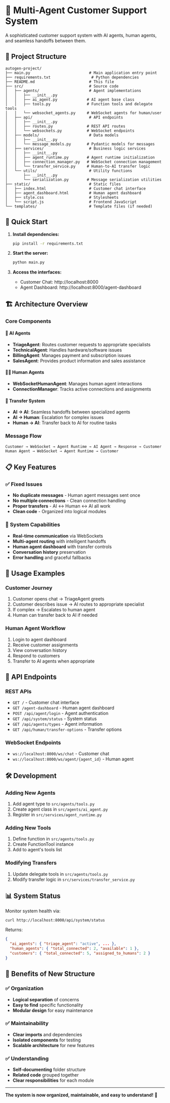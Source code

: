 # 🤖 Multi-Agent Customer Support System

A sophisticated customer support system with AI agents, human agents, and seamless handoffs between them.

## 📁 Project Structure

```
autogen-project/
├── main.py                          # Main application entry point
├── requirements.txt                  # Python dependencies
├── README.md                        # This file
├── src/                             # Source code
│   ├── agents/                      # Agent implementations
│   │   ├── __init__.py
│   │   ├── ai_agent.py             # AI agent base class
│   │   ├── tools.py                # Function tools and delegate tools
│   │   └── websocket_agents.py     # WebSocket agents for human/user
│   ├── api/                         # API endpoints
│   │   ├── __init__.py
│   │   ├── routes.py               # REST API routes
│   │   └── websockets.py           # WebSocket endpoints
│   ├── models/                      # Data models
│   │   ├── __init__.py
│   │   └── message_models.py       # Pydantic models for messages
│   ├── services/                    # Business logic services
│   │   ├── __init__.py
│   │   ├── agent_runtime.py        # Agent runtime initialization
│   │   ├── connection_manager.py   # WebSocket connection management
│   │   └── transfer_service.py     # Human-to-AI transfer logic
│   └── utils/                       # Utility functions
│       ├── __init__.py
│       └── serialization.py        # Message serialization utilities
├── static/                          # Static files
│   ├── index.html                   # Customer chat interface
│   ├── agent_dashboard.html         # Human agent dashboard
│   ├── style.css                    # Stylesheets
│   └── script.js                    # Frontend JavaScript
└── templates/                       # Template files (if needed)
```

## 🚀 Quick Start

1. **Install dependencies:**
   ```bash
   pip install -r requirements.txt
   ```

2. **Start the server:**
   ```bash
   python main.py
   ```

3. **Access the interfaces:**
   - Customer Chat: http://localhost:8000
   - Agent Dashboard: http://localhost:8000/agent-dashboard

## 🏗️ Architecture Overview

### **Core Components**

#### **🤖 AI Agents**
- **TriageAgent**: Routes customer requests to appropriate specialists
- **TechnicalAgent**: Handles hardware/software issues
- **BillingAgent**: Manages payment and subscription issues
- **SalesAgent**: Provides product information and sales assistance

#### **👨‍💼 Human Agents**
- **WebSocketHumanAgent**: Manages human agent interactions
- **ConnectionManager**: Tracks active connections and assignments

#### **🔄 Transfer System**
- **AI → AI**: Seamless handoffs between specialized agents
- **AI → Human**: Escalation for complex issues
- **Human → AI**: Transfer back to AI for routine tasks

### **Message Flow**

```
Customer → WebSocket → Agent Runtime → AI Agent → Response → Customer
Human Agent → WebSocket → Agent Runtime → Customer
```

## 📋 Key Features

### ✅ **Fixed Issues**
- **No duplicate messages** - Human agent messages sent once
- **No multiple connections** - Clean connection handling
- **Proper transfers** - AI ↔ Human ↔ AI all work
- **Clean code** - Organized into logical modules

### 🔧 **System Capabilities**
- **Real-time communication** via WebSockets
- **Multi-agent routing** with intelligent handoffs
- **Human agent dashboard** with transfer controls
- **Conversation history** preservation
- **Error handling** and graceful fallbacks

## 🎯 Usage Examples

### **Customer Journey**
1. Customer opens chat → TriageAgent greets
2. Customer describes issue → AI routes to appropriate specialist
3. If complex → Escalates to human agent
4. Human can transfer back to AI if needed

### **Human Agent Workflow**
1. Login to agent dashboard
2. Receive customer assignments
3. View conversation history
4. Respond to customers
5. Transfer to AI agents when appropriate

## 🔧 API Endpoints

### **REST APIs**
- `GET /` - Customer chat interface
- `GET /agent-dashboard` - Human agent dashboard
- `POST /api/agent/login` - Agent authentication
- `GET /api/system/status` - System status
- `GET /api/agents/types` - Agent information
- `GET /api/human/transfer-options` - Transfer options

### **WebSocket Endpoints**
- `ws://localhost:8000/ws/chat` - Customer chat
- `ws://localhost:8000/ws/agent/{agent_id}` - Human agent

## 🛠️ Development

### **Adding New Agents**
1. Add agent type to `src/agents/tools.py`
2. Create agent class in `src/agents/ai_agent.py`
3. Register in `src/services/agent_runtime.py`

### **Adding New Tools**
1. Define function in `src/agents/tools.py`
2. Create FunctionTool instance
3. Add to agent's tools list

### **Modifying Transfers**
1. Update delegate tools in `src/agents/tools.py`
2. Modify transfer logic in `src/services/transfer_service.py`

## 📊 System Status

Monitor system health via:
```bash
curl http://localhost:8000/api/system/status
```

Returns:
```json
{
  "ai_agents": { "triage_agent": "active", ... },
  "human_agents": { "total_connected": 2, "available": 1 },
  "customers": { "total_connected": 5, "assigned_to_humans": 2 }
}
```

## 🎉 Benefits of New Structure

### **✅ Organization**
- **Logical separation** of concerns
- **Easy to find** specific functionality
- **Modular design** for easy maintenance

### **✅ Maintainability**
- **Clear imports** and dependencies
- **Isolated components** for testing
- **Scalable architecture** for new features

### **✅ Understanding**
- **Self-documenting** folder structure
- **Related code** grouped together
- **Clear responsibilities** for each module

---

**The system is now organized, maintainable, and easy to understand!** 🚀 